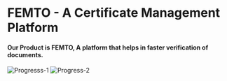 # **FEMTO** - A Certificate Management Platform
#### Our Product is **FEMTO**, A platform that helps in faster verification of documents.

![Progresss-1](https://user-images.githubusercontent.com/56193559/183245671-de940ed9-13f8-4ac3-addb-4296be21519d.jpeg)
![Progress-2](https://user-images.githubusercontent.com/56193559/183245681-d5603a29-9110-4539-8dfb-b75fd800b7f0.jpeg)
